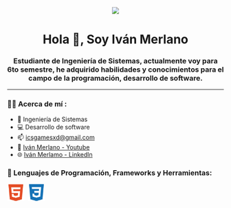<div id="header" align="center">
    <img src="https://media.giphy.com/media/MeJgB3yMMwIaHmKD4z/giphy.gif" width="200">
    <h1 align="center">Hola 👋, Soy Iván Merlano</h1>
    <h3 align="center">Estudiante de Ingeniería de Sistemas, actualmente voy para 6to semestre, he adquirido habilidades y conocimientos para el campo de la programación, desarrollo de software.</h3>
</div>

---

### 👨‍💻 Acerca de mí :
- 📝 Ingeniería de Sistemas
- 💻 Desarrollo de software
- 📫 icsgamesxd@gmail.com
- 🚀 [Iván Merlano - Youtube](https://www.youtube.com/@ivanmerlano887)
- 🌐 [Iván Merlamo - Linkedln](https://www.linkedin.com/in/iv%C3%A1n-felipe-merlano-vergara-a53b05254)

<div id="tools" align="left">
    <h3>🔨 Lenguajes de Programación, Frameworks y Herramientas:</h3>
    <div id="icons">
        <img src="https://github.com/devicons/devicon/blob/master/icons/html5/html5-plain.svg" title="HTML" alt="HTML" width="40" height="40">&nbsp
        <img src="https://github.com/devicons/devicon/blob/master/icons/css3/css3-plain.svg" title="CSS" alt="CSS" width="40" height="40">&nbsp
    </div>
</div>

